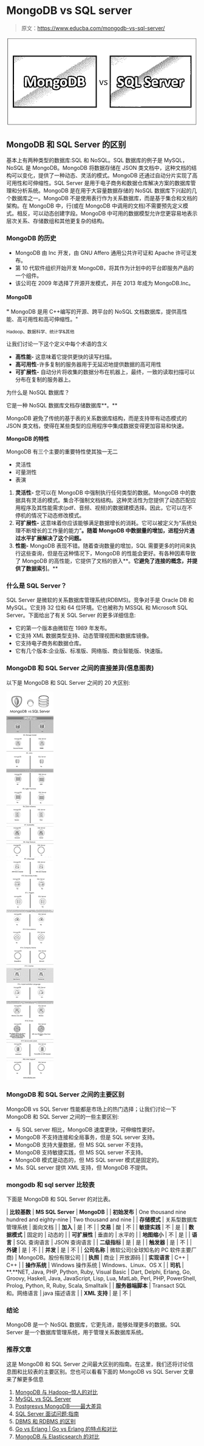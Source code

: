 # MongoDB vs SQL server

> 原文：<https://www.educba.com/mongodb-vs-sql-server/>

![MongoDB vs SQL Server](img/6b0a209e3f4c53052e47ccf96918ccf2.png)



## MongoDB 和 SQL Server 的区别

基本上有两种类型的数据库:SQL 和 NoSQL。SQL 数据库的例子是 MySQL，NoSQL 是 MongoDB。MongoDB 将数据存储在 JSON 类文档中，这种文档的结构可以变化，提供了一种动态、灵活的模式。MongoDB 还通过自动分片实现了高可用性和可伸缩性。SQL Server 是用于电子商务和数据仓库解决方案的数据库管理和分析系统。MongoDB 是在用于大容量数据存储的 NoSQL 数据库下兴起的几个数据库之一。MongoDB 不是使用表行作为关系数据库，而是基于集合和文档的架构。在 MongoDB 中，行(或在 MongoDB 中调用的文档)不需要预先定义模式。相反，可以动态创建字段。MongoDB 中可用的数据模型允许您更容易地表示层次关系、存储数组和其他更复杂的结构。

### MongoDB 的历史

*   MongoDB 由 Inc 开发，由 GNU Affero 通用公共许可证和 Apache 许可证发布。
*   第 10 代软件组织开始开发 MongoDB，将其作为计划中的平台即服务产品的一个组件。
*   该公司在 2009 年选择了开源开发模式，并在 2013 年成为 MongoDB.Inc。

#### MongoDB

**"** MongoDB 是用 C++编写的开源、跨平台的 NoSQL 文档数据库，提供高性能、高可用性和高可伸缩性。"

<small>Hadoop、数据科学、统计学&其他</small>

让我们讨论一下这个定义中每个术语的含义

*   **高性能-** 这意味着它提供更快的读写扫描。
*   **高可用性**-许多复制的服务器用于无延迟地提供数据的高可用性
*   **可扩展性-** 自动分片将收集的数据分布在机器上，最终，一致的读取扫描可以分布在复制的服务器上。

为什么是 NoSQL 数据库？

它是一种 NoSQL 数据库文档存储数据库**。**

MongoDB 避免了传统的基于表的关系数据库结构，而是支持带有动态模式的 JSON 类文档，使得在某些类型的应用程序中集成数据变得更加容易和快速。

**MongoDB 的特性**

MongoDB 有三个主要的重要特性使其独一无二

*   灵活性
*   可量测性
*   表演

1.  **灵活性-** 您可以在 MongoDB 中强制执行任何类型的数据。MongoDB 中的数据具有灵活的模式。集合不强制文档结构。这种灵活性为您提供了动态匹配应用程序及其性能需求(pdf、音频、视频)的数据建模选择。因此，它可以在不停机的情况下动态修改模式。
2.  **可扩展性-** 这意味着你应该能够满足数据增长的消耗。它可以被定义为“系统处理不断增长的工作量的能力”**。**随着 MongoDB 中数据量的增加，进程分片通过水平扩展解决了这个问题**。**
3.  **性能-** MongoDB 表现不错。随着查询数量的增加，SQL 需要更多的时间来执行这些查询，但是在这种情况下，MongoDB 的性能会更好。有各种因素导致了 MongoDB 的高性能，它提供了文档的嵌入**。**它避免了连接的概念，并提供了数据索引**。**

### 什么是 SQL Server？

SQL Server 是微软的关系数据库管理系统(RDBMS)。竞争对手是 Oracle DB 和 MySQL。它支持 32 位和 64 位环境。它也被称为 MSSQL 和 Microsoft SQL Server。下面给出了有关 SQL Server 的更多详细信息:

*   它的第一个版本由微软在 1989 年发布。
*   它支持 XML 数据类型支持、动态管理视图和数据库镜像。
*   它支持电子商务和数据仓库。
*   它有几个版本:企业版、标准版、网络版、商业智能版、快速版。

### MongoDB 和 SQL Server 之间的直接差异(信息图表)

以下是 MongoDB 和 SQL Server 之间的 20 大区别:

![mongodb-vs-sql-Server-info](img/0ddd667fe246cbe54b7c4be75f7eafb1.png)



### MongoDB 和 SQL Server 之间的主要区别

MongoDB vs SQL Server 性能都是市场上的热门选择；让我们讨论一下 MongoDB 和 SQL Server 之间的一些主要区别:

*   与 SQL server 相比，MongoDB 速度更快，可伸缩性更好。
*   MongoDB 不支持连接和全局事务，但是 SQL server 支持。
*   MongoDB 支持大量数据，但 MS SQL server 不支持。
*   MongoDB 支持敏捷实践，但 MS SQL server 不支持。
*   MongoDB 模式是动态的，但 MS SQL server 模式是固定的。
*   Ms. SQL server 提供 XML 支持，但 MongoDB 不提供。

### mongodb 和 sql server 比较表

下面是 MongoDB 和 SQL Server 的对比表。

| **比较基数** | **MS SQL Server** | **MongoDB** |
| **初始发布** | One thousand nine hundred and eighty-nine | Two thousand and nine |
| **存储模式** | 关系型数据库管理系统 | 面向文档 |
| **加入** | 是 | 不 |
| **交易** | 酸 | 不 |
| **敏捷实践** | 不 | 是 |
| **数据模式** | 固定的 | 动态的 |
| **可扩展性** | 垂直的 | 水平的 |
| **地图缩小** | 不 | 是 |
| **语言** | SQL 查询语言 | JSON 查询语言 |
| **二级指标** | 是 | 是 |
| **触发器** | 是 | 不 |
| **外键** | 是 | 不 |
| **并发** | 是 | 不 |
| **公司名称** | 微软公司(全球知名的 PC 软件主要厂商) | MongoDB。股份有限公司 |
| **执照** | 商业 | 开放源码 |
| **实现语言** | C++ | C++ |
| **操作系统** | Windows 操作系统 | Windows、Linux、OS X |
| **司机** | **.**NET, Java, PHP, Python, Ruby, Visual Basic | Dart, Delphi, Erlang, Go, Groovy, Haskell, Java, JavaScript, Lisp, Lua, MatLab, Perl, PHP, PowerShell, Prolog, Python, R, Ruby, Scala, Smalltalk |
| **服务器端脚本** | Transact SQL 和。网络语言 | java 描述语言 |
| **XML 支持** | 是 | 不 |

### 结论

MongoDB 是一个 NoSQL 数据库，它更先进，能够处理更多的数据。SQL Server 是一个数据库管理系统，用于管理关系数据库系统。

### 推荐文章

这是 MongoDB 和 SQL Server 之间最大区别的指南。在这里，我们还将讨论信息图和比较表的主要区别。您也可以看看下面的 MongoDB vs SQL Server 文章来了解更多信息

1.  [MongoDB 与 Hadoop–惊人的对比](https://www.educba.com/hadoop-vs-mongodb/)
2.  [MySQL vs SQL Server](https://www.educba.com/mysql-vs-sql-server/)
3.  [Postgres](https://www.educba.com/mongodb-vs-postgres/)[vs MongoDB——最大差异](https://www.educba.com/mongodb-vs-postgres/)
4.  [SQL Server 面试问题:指南](https://www.educba.com/sql-server-interview-questions/)
5.  [DBMS 和 RDBMS 的区别](https://www.educba.com/dbms-vs-rdbms/)
6.  [Go vs Erlang | Go vs Erlang 的特点和对比](https://www.educba.com/go-vs-erlang/)
7.  [MongoDB 与 Elasticsearch 的对比](https://www.educba.com/mongodb-vs-elasticsearch/)





